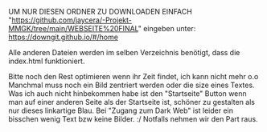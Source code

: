 UM NUR DIESEN ORDNER ZU DOWNLOADEN EINFACH "https://github.com/jaycera/-Projekt-MMGK/tree/main/WEBSEITE%20FINAL" eingeben unter:<br>
https://downgit.github.io/#/home

Alle anderen Dateien werden im selben Verzeichnis benötigt, dass die index.html funktioniert.

Bitte noch den Rest optimieren wenn ihr Zeit findet, ich kann nicht mehr o.o 
Manchmal muss noch ein Bild zentriert werden oder die size eines Textes. 
Was ich auch nicht hinbekommen habe ist den "Startseite" Button wenn man auf einer anderen Seite als der Startseite ist, schöner zu gestalten als nur dieses linkartige Blau.
Bei "Zugang zum Dark Web" ist leider ein bisschen wenig Text bzw keine Bilder. :/ Notfalls nehmen wir den Part raus.
